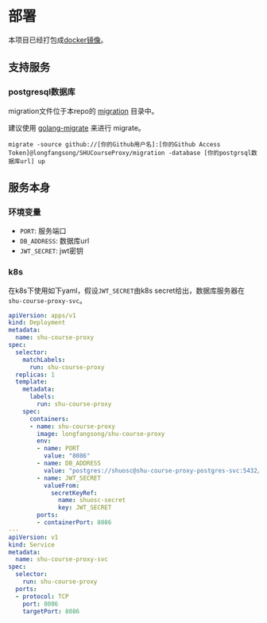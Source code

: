# 部署

本项目已经打包成[docker镜像](https://hub.docker.com/r/longfangsong/shu-course-proxy)。

## 支持服务
### postgresql数据库
migration文件位于本repo的 [migration](https://github.com/longfangsong/SHUCourseProxy/tree/master/migration) 目录中。

建议使用 [golang-migrate](https://github.com/golang-migrate/migrate) 来进行 migrate。
```shell
migrate -source github://[你的Github用户名]:[你的Github Access Token]@longfangsong/SHUCourseProxy/migration -database [你的postgrsql数据库url] up
```
## 服务本身
### 环境变量
- `PORT`: 服务端口
- `DB_ADDRESS`: 数据库url
- `JWT_SECRET`: jwt密钥
### k8s
在k8s下使用如下yaml，假设`JWT_SECRET`由k8s secret给出，数据库服务器在`shu-course-proxy-svc`。
```yaml
apiVersion: apps/v1
kind: Deployment
metadata:
  name: shu-course-proxy
spec:
  selector:
    matchLabels:
      run: shu-course-proxy
  replicas: 1
  template:
    metadata:
      labels:
        run: shu-course-proxy
    spec:
      containers:
      - name: shu-course-proxy
        image: longfangsong/shu-course-proxy
        env:
        - name: PORT
          value: "8086"
        - name: DB_ADDRESS
          value: "postgres://shuosc@shu-course-proxy-postgres-svc:5432/shu-course-proxy?sslmode=disable"
        - name: JWT_SECRET
          valueFrom:
            secretKeyRef:
              name: shuosc-secret
              key: JWT_SECRET
        ports:
        - containerPort: 8086
---
apiVersion: v1
kind: Service
metadata:
  name: shu-course-proxy-svc
spec:
  selector:
    run: shu-course-proxy
  ports:
  - protocol: TCP
    port: 8086
    targetPort: 8086